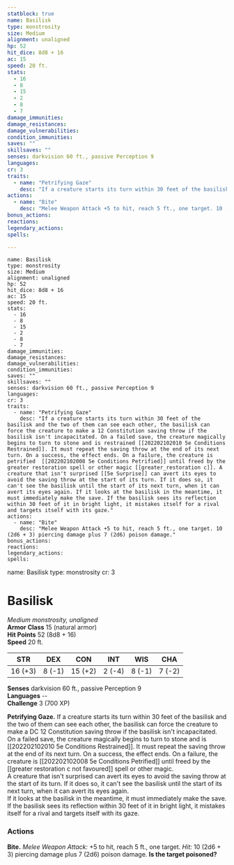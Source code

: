 ```yaml
---
statblock: true
name: Basilisk
type: monstrosity
size: Medium
alignment: unaligned
hp: 52
hit_dice: 8d8 + 16
ac: 15
speed: 20 ft.
stats: 
  - 16
  - 8
  - 15
  - 2
  - 8
  - 7
damage_immunities: 
damage_resistances: 
damage_vulnerabilities: 
condition_immunities: 
saves: ""
skillsaves: ""
senses: darkvision 60 ft., passive Perception 9
languages: 
cr: 3
traits:
  - name: "Petrifying Gaze"
    desc: "If a creature starts its turn within 30 feet of the basilisk and the two of them can see each other, the basilisk can force the creature to make a 12 Constitution saving throw if the basilisk isn't incapacitated. On a failed save, the creature magically begins to turn to stone and is restrained. It must repeat the saving throw at the end of its next turn. On a success, the effect ends. On a failure, the creature is petrified until freed by the greater restoration spell or other magic. A creature that isn't {@quickref Surprise|PHB|3|0|surprised} can avert its eyes to avoid the saving throw at the start of its turn. If it does so, it can't see the basilisk until the start of its next turn, when it can avert its eyes again. If it looks at the basilisk in the meantime, it must immediately make the save. If the basilisk sees its reflection within 30 feet of it in bright light, it mistakes itself for a rival and targets itself with its gaze."
actions:
  - name: "Bite"
    desc: "Melee Weapon Attack +5 to hit, reach 5 ft., one target. 10 (2d6 + 3) piercing damage plus 7 (2d6) poison damage."
bonus_actions:
reactions:
legendary_actions:
spells:

---
```

```statblock
name: Basilisk
type: monstrosity
size: Medium
alignment: unaligned
hp: 52
hit_dice: 8d8 + 16
ac: 15
speed: 20 ft.
stats: 
  - 16
  - 8
  - 15
  - 2
  - 8
  - 7
damage_immunities: 
damage_resistances: 
damage_vulnerabilities: 
condition_immunities: 
saves: ""
skillsaves: ""
senses: darkvision 60 ft., passive Perception 9
languages: 
cr: 3
traits:
  - name: "Petrifying Gaze"
    desc: "If a creature starts its turn within 30 feet of the basilisk and the two of them can see each other, the basilisk can force the creature to make a 12 Constitution saving throw if the basilisk isn't incapacitated. On a failed save, the creature magically begins to turn to stone and is restrained [[202202102010 5e Conditions Restrained]]. It must repeat the saving throw at the end of its next turn. On a success, the effect ends. On a failure, the creature is petrified  [[202202102008 5e Conditions Petrified]] until freed by the greater restoration spell or other magic [[greater_restoration c]]. A creature that isn't surprised [[5e Surprise]] can avert its eyes to avoid the saving throw at the start of its turn. If it does so, it can't see the basilisk until the start of its next turn, when it can avert its eyes again. If it looks at the basilisk in the meantime, it must immediately make the save. If the basilisk sees its reflection within 30 feet of it in bright light, it mistakes itself for a rival and targets itself with its gaze."
actions:
  - name: "Bite"
    desc: "Melee Weapon Attack +5 to hit, reach 5 ft., one target. 10 (2d6 + 3) piercing damage plus 7 (2d6) poison damage."
bonus_actions:
reactions:
legendary_actions:
spells:

```

name: Basilisk
type: monstrosity
cr: 3

# Basilisk 
_Medium monstrosity, unaligned_    
**Armor Class** 15 (natural armor)    
**Hit Points** 52 (8d8 + 16)    
**Speed** 20 ft. 

| STR      | DEX     | CON      | INT     | WIS     | CHA     |
|----------|---------|----------|---------|---------|---------|
| 16 (+3)  | 8 (-1)  | 15 (+2)  | 2 (-4)  | 8 (-1)  | 7 (-2)  |


**Senses** darkvision 60 ft., passive Perception 9    
**Languages** --    
**Challenge** 3 (700 XP) 

**Petrifying Gaze.** If a creature starts its turn within 30 feet of the basilisk and the two of them can see each other, the basilisk can force the creature to make a DC 12 Constitution saving throw if the basilisk isn't incapacitated. On a failed save, the creature magically begins to turn to stone and is [[202202102010 5e Conditions Restrained]]. It must repeat the saving throw at the end of its next turn. On a success, the effect ends. On a failure, the creature is [[202202102008 5e Conditions Petrified]] until freed by the [[greater restoration c not favoured]] spell or other magic.    
A creature that isn't surprised can avert its eyes to avoid the saving throw at the start of its turn. If it does so, it can't see the basilisk until the start of its next turn, when it can avert its eyes again.    
If it looks at the basilisk in the meantime, it must immediately make the save. If the basilisk sees its reflection within 30 feet of it in bright light, it mistakes itself for a rival and targets itself with its gaze. 

### Actions 
**Bite.** _Melee Weapon Attack:_ +5 to hit, reach 5 ft., one target. _Hit:_ 10 (2d6 + 3) piercing damage plus 7 (2d6) poison damage.
**Is the target poisoned?**
